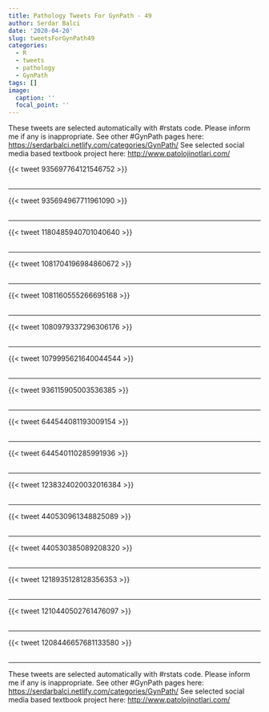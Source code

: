 ```yaml
---
title: Pathology Tweets For GynPath - 49
author: Serdar Balci
date: '2020-04-20'
slug: tweetsForGynPath49
categories:
  - R
  - tweets
  - pathology
  - GynPath
tags: []
image:
  caption: ''
  focal_point: ''
---
```



These tweets are selected automatically with #rstats code. Please inform me if any is inappropriate.
See other #GynPath pages here: https://serdarbalci.netlify.com/categories/GynPath/ 
See selected social media based textbook project here: http://www.patolojinotlari.com/

{{< tweet 935697764121546752 >}}
<br>
<br>
<hr>
{{< tweet 935694967711961090 >}}
<br>
<br>
<hr>
{{< tweet 1180485940701040640 >}}
<br>
<br>
<hr>
{{< tweet 1081704196984860672 >}}
<br>
<br>
<hr>
{{< tweet 1081160555266695168 >}}
<br>
<br>
<hr>
{{< tweet 1080979337296306176 >}}
<br>
<br>
<hr>
{{< tweet 1079995621640044544 >}}
<br>
<br>
<hr>
{{< tweet 936115905003536385 >}}
<br>
<br>
<hr>
{{< tweet 644544081193009154 >}}
<br>
<br>
<hr>
{{< tweet 644540110285991936 >}}
<br>
<br>
<hr>
{{< tweet 1238324020032016384 >}}
<br>
<br>
<hr>
{{< tweet 440530961348825089 >}}
<br>
<br>
<hr>
{{< tweet 440530385089208320 >}}
<br>
<br>
<hr>
{{< tweet 1218935128128356353 >}}
<br>
<br>
<hr>
{{< tweet 1210440502761476097 >}}
<br>
<br>
<hr>
{{< tweet 1208446657681133580 >}}
<br>
<br>
<hr>


These tweets are selected automatically with #rstats code. Please inform me if any is inappropriate.
See other #GynPath pages here: https://serdarbalci.netlify.com/categories/GynPath/ 
See selected social media based textbook project here: http://www.patolojinotlari.com/

